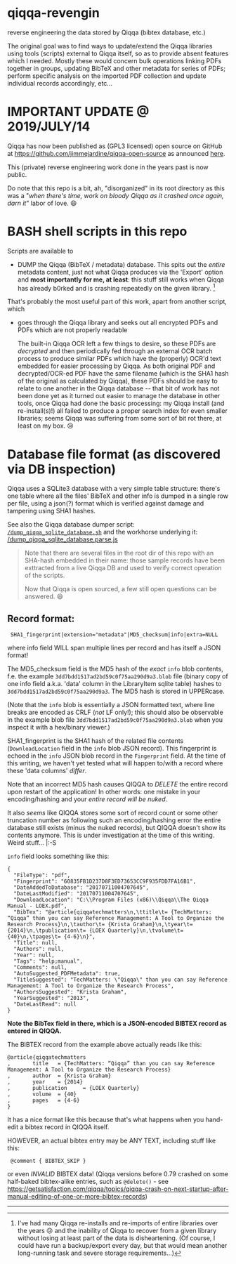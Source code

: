 # qiqqa-revengin

reverse engineering the data stored by Qiqqa (bibtex database, etc.)

The original goal was to find ways to update/extend the Qiqqa libraries using tools (scripts) external to Qiqqa itself, so as to provide absent features which I needed. Mostly these would concern bulk operations linking PDFs together in groups, updating BibTeX and other metadata for series of PDFs; perform specific analysis on the imported PDF collection and update individual records accordingly, etc...


# IMPORTANT UPDATE @ 2019/JULY/14

Qiqqa has now been published as (GPL3 licensed) open source on GitHub at https://github.com/jimmejardine/qiqqa-open-source as announced [here](https://getsatisfaction.com/qiqqa/topics/open-source-qiqqa#reply_20199151).

This (private) reverse engineering work done in the years past is now public.

Do note that this repo is a bit, ah, "disorganized" in its root directory as this was a "*when there's time, work on bloody Qiqqa as it crashed once again, darn it*" labor of love. :smile:

# BASH shell scripts in this repo

Scripts are available to

- DUMP the Qiqqa (BibTeX / metadata) database. This spits out the *entire* metadata content, just not what Qiqqa produces via the 'Export' option and **most importantly for me, at least**: this stuff still works when Qiqqa has already b0rked and is crashing repeatedly on the given library. [^note1] 

That's probably the most useful part of this work, apart from another script, which 

- goes through the Qiqqa library and seeks out all encrypted PDFs and PDFs which are not properly readable

  The built-in Qiqqa OCR left a few things to desire, so these PDFs are *decrypted* and then periodically fed through an external OCR batch process to produce similar PDFs which have the (properly) OCR'd text embedded for easier processing by Qiqqa. As both original PDF and decrypted/OCR-ed PDF have the same filename (which is the SHA1 hash of the original as calculated by Qiqqa), these PDFs should be easy to relate to one another in the Qiqqa database -- that bit of work has not been done yet as it turned out easier to manage the database in other tools, once Qiqqa had done the basic processing: my Qiqqa install (and re-install(s)!) all failed to produce a proper search index for even smaller libraries; seems Qiqqa was suffering from some sort of bit rot there, at least on my box. :cry:
  


# Database file format (as discovered via DB inspection)

Qiqqa uses a SQLite3 database with a very simple table structure: there's one table where all the files' BibTeX and other info is dumped in a single row per file, using a json(?) format which is verified against damage and tampering using SHA1 hashes.

See also the Qiqqa database dumper script: [`/dump_qiqqa_sqlite_database.sh`](https://github.com/GerHobbelt/qiqqa-revengin/blob/master/dump_qiqqa_sqlite_database.sh) and the workhorse underlying it: [/dump_qiqqa_sqlite_database.parse.js](https://github.com/GerHobbelt/qiqqa-revengin/blob/master/dump_qiqqa_sqlite_database.parse.js)

> Note that there are several files in the root dir of this repo with an SHA-hash embedded in their name: those sample records have been exttracted from a live Qiqqa DB and used to verify correct operation of the scripts.
>
> Now that Qiqqa is open sourced, a few still open questions can be answered. :smile:


## Record format:
 
     SHA1_fingerprint|extension="metadata"|MD5_checksum|info|extra=NULL
 
where info field WILL span multiple lines per record and has itself a JSON format!
 
 The MD5_checksum field is the MD5 hash of the *exact* `info` blob contents, f.e.
 the example `3dd7bdd1517ad2bd59c0f75aa290d9a3.blob` file (binary copy of one info
 field a.k.a. 'data' column in the LibraryItem sqlite table) hashes to
 `3dd7bdd1517ad2bd59c0f75aa290d9a3`. The MD5 hash is stored in UPPERcase.
 
 (Note that the `info` blob is essentially a JSON formatted text, where line breaks
 are encoded as CRLF (*not* LF only!); this should also be observable in the example
 blob file `3dd7bdd1517ad2bd59c0f75aa290d9a3.blob` when you inspect it with a hex/binary
 viewer.)
 
 SHA1_fingerprint is the SHA1 hash of the related file contents (`DownloadLocation` field
 in the `info` blob JSON record). This fingerprint is echoed in the `info` JSON blob
 record in the `Fingerprint` field. At the time of this writing, we haven't yet tested
 what will happen to/with a record where these 'data columns' *differ*.
 
 Note that an incorrect MD5 hash causes QIQQA to *DELETE* the entire record upon
 restart of the application! In other words: one mistake in your encoding/hashing
 and your *entire record will be nuked*. 
 
 It also *seems* like QIQQA stores some sort of record count or some other truncation
 number as following such an encoding/hashing error the entire database still exists
 (minus the nuked records), but QIQQA doesn't show its contents anymore. This is
 under investigation at the time of this writing. Weird stuff... |:-S 
 
 
 
 `info` field looks something like this:

```
{
  "FileType": "pdf",
  "Fingerprint": "60835FB1D237D8F3ED73653CC9F935FDD7FA16B1",
  "DateAddedToDatabase": "20170711004707645",
  "DateLastModified": "20170711004707645",
  "DownloadLocation": "C:\\Program Files (x86)\\Qiqqa\\The Qiqqa Manual - LOEX.pdf",
  "BibTex": "@article{qiqqatechmatters\n,\ttitle\t= {TechMatters: “Qiqqa” than you can say Reference Management: A Tool to Organize the Research Process}\n,\tauthor\t= {Krista Graham}\n,\tyear\t= {2014}\n,\tpublication\t= {LOEX Quarterly}\n,\tvolume\t= {40}\n,\tpages\t= {4-6}\n}",
  "Title": null,
  "Authors": null,
  "Year": null,
  "Tags": "help;manual",
  "Comments": null,
  "AutoSuggested_PDFMetadata": true,
  "TitleSuggested": "TechMatters: \"Qiqqa\" than you can say Reference Management: A Tool to Organize the Research Process",
  "AuthorsSuggested": "Krista Graham",
  "YearSuggested": "2013",
  "DateLastRead": null
}
```

**Note the BibTex field in there, which is a JSON-encoded BIBTEX record as entered in QIQQA.**
 
 
 
 The BIBTEX record from the example above actually reads like this:

```
@article{qiqqatechmatters
,       title   = {TechMatters: “Qiqqa” than you can say Reference Management: A Tool to Organize the Research Process}
,       author  = {Krista Graham}
,       year    = {2014}
,       publication     = {LOEX Quarterly}
,       volume  = {40}
,       pages   = {4-6}
}
```

It has a nice format like this because that's what happens when you hand-edit a bibtex record in QIQQA itself.
 
 HOWEVER, an actual bibtex entry may be ANY TEXT, including stuff like this:
 
     @comment { BIBTEX_SKIP }
     
 or even *INVALID* BIBTEX data! 
 (Qiqqa versions before 0.79 crashed on some half-baked bibtex-alike entries, such as `@delete()` - see https://getsatisfaction.com/qiqqa/topics/qiqqa-crash-on-next-startup-after-manual-editing-of-one-or-more-bibtex-records)
 
 -------------------------------------------------------------------------------------
 
[^note1]: I've had many Qiqqa re-installs and re-imports of entire libraries over the years :cry: and the inability of Qiqqa to recover from a given library without losing at least part of the data is disheartening. (Of course, I could have run a backup/export every day, but that would mean another long-running task and severe storage requirements...)

